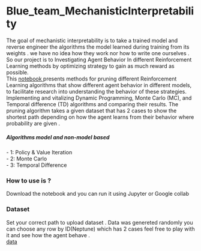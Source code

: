 # Blue_team_MechanisticInterpretability
The goal of mechanistic interpretability is to take a trained model and reverse engineer the algorithms the model learned during training from its weights . we have no idea how they work nor how to write one ourselves . <br>
So our project is to Investigating Agent Behavior In different Reinforcement Learning methods by optimizing strategy to gain as much reward as possible. <br>
This  <a href="https://github.com/Mohammed20201991/Blue_team_MechanisticInterpretability/blob/main/FinalSubmetion.ipynb" >notebook </a> presents methods for pruning different Reinforcement 
Learning algorithms that show different agent behavior in different models, to facilitate research into understanding the behavior of these strategies. Implementing and vitalizing Dynamic Programming, Monte Carlo (MC), and Temporal difference (TD) algorithms and comparing their results. The pruning algorithm takes a given dataset that has 2 cases to show the shortest path depending on how the agent learns from their behavior where probability are given .
<h5>Algorithms model and non-model based </h5>
-  1: Policy & Value Iteration <br>
-  2: Monte Carlo  <br>
-  3: Temporal Difference <br>

<h3> How to use is ?</h3>
Download the notebook and you can run it using Jupyter or Google collab 

<h3> Dataset</h3>
Set your correct path to upload dataset .
Data was genereted randomly you can choose any row by ID(Neptune) which has 2 cases 
feel free to play with it and see how the agent behave .<br>
<a href="https://github.com/Mohammed20201991/Blue_team_MechanisticInterpretability/blob/main/data/input_data.csv" > data</a>
